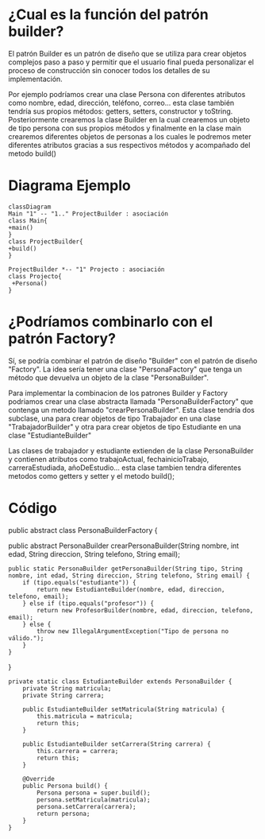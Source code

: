 # ¿Cual es la función del patrón builder?
El patrón Builder es un patrón de diseño que se utiliza para crear objetos complejos paso a paso y permitir que el usuario final pueda personalizar el proceso de construcción sin conocer todos los detalles de su implementación.

Por ejemplo podríamos crear una clase Persona con diferentes atributos como nombre, edad, dirección, teléfono, correo... esta clase también tendría sus propios métodos:
getters, setters, constructor y toString.
Posteriormente crearemos la clase Builder en la cual crearemos un objeto de tipo persona con sus propios métodos y finalmente en la
clase main crearemos diferentes objetos de personas a los cuales le podremos meter diferentes atributos gracias a sus respectivos métodos y acompañado del metodo build()


# Diagrama Ejemplo

```mermaid
classDiagram
Main "1" -- "1.." ProjectBuilder : asociación
class Main{
+main()
}
class ProjectBuilder{
+build()
}

ProjectBuilder *-- "1" Projecto : asociación
class Projecto{
 +Persona()
}

```

# ¿Podríamos combinarlo con el patrón Factory? 
Sí, se podría combinar el patrón de diseño "Builder" con el patrón de diseño "Factory". La idea sería tener una clase "PersonaFactory" que tenga un método que devuelva un objeto de la clase "PersonaBuilder".

Para implementar la combinacion de los patrones Builder y Factory podriamos crear una clase abstracta llamada "PersonaBuilderFactory" que contenga un metodo llamado "crearPersonaBuilder". Esta clase tendría dos subclase, una para crear objetos de tipo Trabajador en una clase "TrabajadorBuilder" y otra
para crear objetos de tipo Estudiante en una clase "EstudianteBuilder"

Las clases de trabajador y estudiante extienden de la clase PersonaBuilder y contienen atributos como trabajoActual, fechainicioTrabajo, carreraEstudiada, añoDeEstudio...
esta clase tambien tendra diferentes metodos como getters y setter y el metodo build();

# Código 

public abstract class PersonaBuilderFactory {

public abstract PersonaBuilder crearPersonaBuilder(String nombre, int edad, String direccion, String telefono, String email);

    public static PersonaBuilder getPersonaBuilder(String tipo, String nombre, int edad, String direccion, String telefono, String email) {
        if (tipo.equals("estudiante")) {
            return new EstudianteBuilder(nombre, edad, direccion, telefono, email);
        } else if (tipo.equals("profesor")) {
            return new ProfesorBuilder(nombre, edad, direccion, telefono, email);
        } else {
            throw new IllegalArgumentException("Tipo de persona no válido.");
        }
    }
}

    private static class EstudianteBuilder extends PersonaBuilder {
        private String matricula;
        private String carrera;

        public EstudianteBuilder setMatricula(String matricula) {
            this.matricula = matricula;
            return this;
        }

        public EstudianteBuilder setCarrera(String carrera) {
            this.carrera = carrera;
            return this;
        }

        @Override
        public Persona build() {
            Persona persona = super.build();
            persona.setMatricula(matricula);
            persona.setCarrera(carrera);
            return persona;
        }
    }